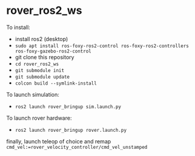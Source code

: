 # rover_ros2_ws



To install:
- install ros2 (desktop)
- ```sudo apt install ros-foxy-ros2-control ros-foxy-ros2-controllers ros-foxy-gazebo-ros2-control```
- git clone this repository
- ```cd rover_ros2_ws```
- ```git submodule init```
- ```git submodule update```
- ```colcon build --symlink-install```

To launch simulation:
- ```ros2 launch rover_bringup sim.launch.py```

To launch rover hardware:
- ```ros2 launch rover_bringup rover.launch.py```

finally, launch teleop of choice and remap ```cmd_vel:=rover_velocity_controller/cmd_vel_unstamped```